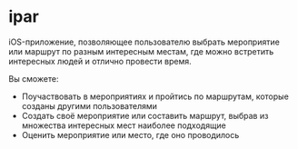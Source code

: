 # ipar
iOS-приложение, позволяющее пользователю выбрать мероприятие или маршрут по разным интересным местам, где можно встретить интересных людей и отлично провести время. 

Вы сможете:

* Поучаствовать в мероприятиях и пройтись по маршрутам, которые созданы другими пользователями
* Создать своё мероприятие или составить маршрут, выбрав из множества интересных мест наиболее подходящие
* Оценить мероприятие или место, где оно проводилось
